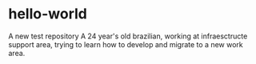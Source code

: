 # hello-world
A new test repository
A 24 year's old brazilian, working at infraesctructe support area, trying to learn how to develop and migrate to a new work area.
